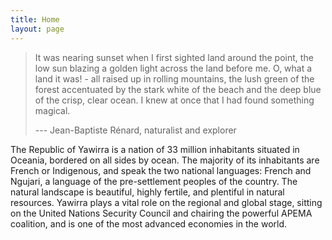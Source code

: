 ```yaml
---
title: Home
layout: page
---
```


> It was nearing sunset when I first sighted land around the point, the low sun
> blazing a golden light across the land before me. O, what a land it was! -
> all raised up in rolling mountains, the lush green of the forest accentuated
> by the stark white of the beach and the deep blue of the crisp, clear ocean.
> I knew at once that I had found something magical.
>
> --- Jean-Baptiste Rénard, naturalist and explorer

The Republic of Yawirra is a nation of 33 million inhabitants situated in
Oceania, bordered on all sides by ocean. The majority of its inhabitants are
French or Indigenous, and speak the two national languages: French and Ngujari,
a language of the pre-settlement peoples of the country. The natural landscape
is beautiful, highly fertile, and plentiful in natural resources. Yawirra plays
a vital role on the regional and global stage, sitting on the United Nations
Security Council and chairing the powerful APEMA coalition, and is one of the
most advanced economies in the world.
